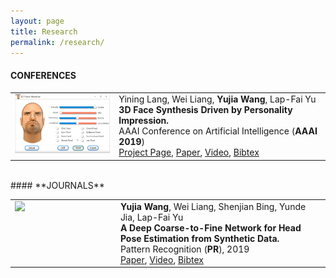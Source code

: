 ```yaml
---
layout: page
title: Research
permalink: /research/
---
```


#### **CONFERENCES**

<table border="0">

<tr>
		<td valign="top" width="200px">
		<img src="https://github.com/bitwangyujia/research/blob/master/images/face-m.gif?raw=true" width="200">
		</td>
		<td valign="top" width="400">
			<tf1>Yining Lang, Wei Liang, <b>Yujia Wang</b>, Lap-Fai Yu</tf1><br>
			<tf1><strong>3D Face Synthesis Driven by Personality Impression.</strong></tf1><br>
			<tf1>AAAI Conference on Artificial Intelligence (<strong>AAAI 2019</strong>)</tf1><br>
			<tf1><a href="http://iitlab.bit.edu.cn/mcislab/~liangwei/projects/face/" target="_blank" rel="nofollow">Project Page</a>, <a href="http://iitlab.bit.edu.cn/mcislab/~liangwei/projects/face/aaai19-face_v8.pdf" target="_blank" rel="nofollow">Paper</a>, <a href="https://youtu.be/YHbn7A2dNi0" target="_blank" rel="nofollow">Video</a>, <a href="./all_bib.html#personality_face" target="_blank" rel="nofollow">Bibtex</a></tf1><br>
		</td>						
</tr>
</table>

<br>
#### **JOURNALS**

<table border="0">

<tr>
		<td valign="top" width="200px">
		<img src="https://github.com/bitwangyujia/home/blob/master/face-m.gif?raw=true" width="200">
		</td>
		<td valign="top" width="400">
			<tf1> <b>Yujia Wang</b>, Wei Liang, Shenjian Bing, Yunde Jia, Lap-Fai Yu</tf1><br>
			<tf1><strong>A Deep Coarse-to-Fine Network for Head Pose Estimation from Synthetic Data.</strong></tf1><br>
			<tf1> Pattern Recognition (<strong>PR</strong>), 2019</tf1><br>
			<tf1><a href="https://doi.org/10.1016/j.patcog.2019.05.026" target="_blank" rel="nofollow">Paper</a>, <a href="https://youtu.be/YHbn7A2dNi0" target="_blank" rel="nofollow">Video</a>, <a href="./all_bib.html#personality_face" target="_blank" rel="nofollow">Bibtex</a></tf1><br>
		</td>						
</tr>
</table>